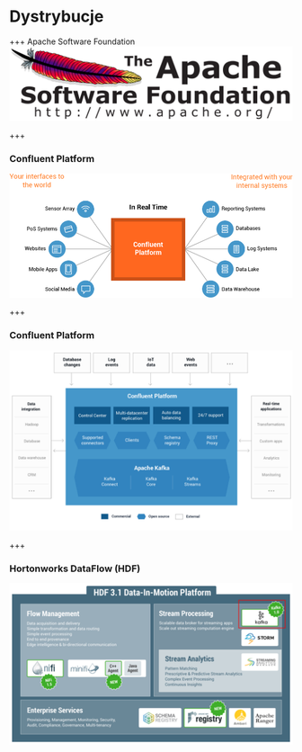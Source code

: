 
# Dystrybucje


+++
Apache Software Foundation
![](img/2000px-Apache_Software_Foundation_Logo.svg.png)



+++
### Confluent Platform
![](img/confluent-platform-overview.png)



+++
### Confluent Platform
![](img/confluentPlatform3.1.png)



+++
### Hortonworks DataFlow (HDF)
![](img/hdf-3-1-platform-kafka.png)